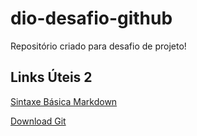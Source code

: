 # dio-desafio-github
Repositório criado para desafio de projeto!

<h2>Links Úteis 2</h2>

[Sintaxe Básica Markdown](https://www.markdownguide.org/basic-syntax/)

[Download Git](https://git-scm.com/download)

